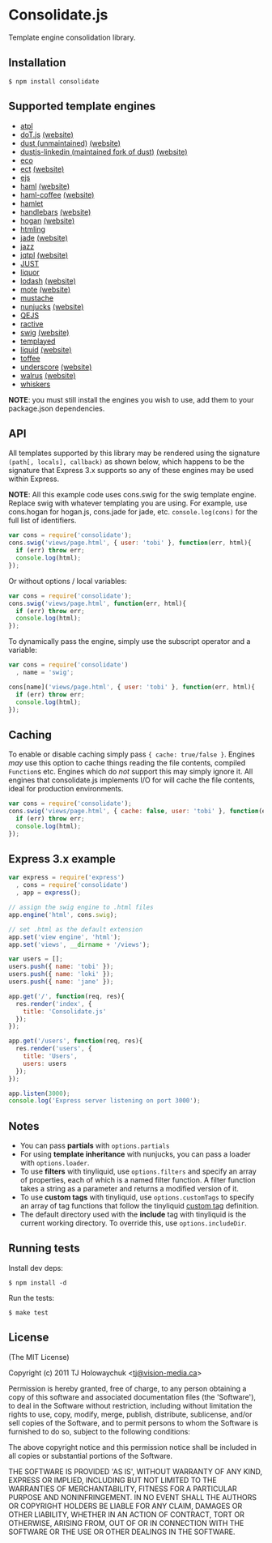 # Consolidate.js

  Template engine consolidation library.

## Installation

    $ npm install consolidate

## Supported template engines

  - [atpl](https://github.com/soywiz/atpl.js)
  - [doT.js](https://github.com/olado/doT) [(website)](http://olado.github.io/doT/)
  - [dust (unmaintained)](https://github.com/akdubya/dustjs) [(website)](http://akdubya.github.com/dustjs/)
  - [dustjs-linkedin (maintained fork of dust)](https://github.com/linkedin/dustjs) [(website)](http://linkedin.github.io/dustjs/)
  - [eco](https://github.com/sstephenson/eco)
  - [ect](https://github.com/baryshev/ect) [(website)](http://ectjs.com/)
  - [ejs](https://github.com/visionmedia/ejs)
  - [haml](https://github.com/visionmedia/haml.js) [(website)](http://haml-lang.com/)
  - [haml-coffee](https://github.com/9elements/haml-coffee) [(website)](http://haml-lang.com/)
  - [hamlet](https://github.com/gregwebs/hamlet.js)
  - [handlebars](https://github.com/wycats/handlebars.js/) [(website)](http://handlebarsjs.com/)
  - [hogan](https://github.com/twitter/hogan.js) [(website)](http://twitter.github.com/hogan.js/)
  - [htmling](https://github.com/codemix/htmling)
  - [jade](https://github.com/visionmedia/jade) [(website)](http://jade-lang.com/)
  - [jazz](https://github.com/shinetech/jazz)
  - [jqtpl](https://github.com/kof/node-jqtpl) [(website)](http://api.jquery.com/category/plugins/templates/)
  - [JUST](https://github.com/baryshev/just)
  - [liquor](https://github.com/chjj/liquor)
  - [lodash](https://github.com/bestiejs/lodash) [(website)](http://lodash.com/)
  - [mote](https://github.com/satchmorun/mote) [(website)](http://satchmorun.github.io/mote/)
  - [mustache](https://github.com/janl/mustache.js)
  - [nunjucks](https://github.com/mozilla/nunjucks) [(website)](https://mozilla.github.io/nunjucks)
  - [QEJS](https://github.com/jepso/QEJS)
  - [ractive](https://github.com/Rich-Harris/Ractive)
  - [swig](https://github.com/paularmstrong/swig) [(website)](http://paularmstrong.github.com/swig/)
  - [templayed](http://archan937.github.com/templayed.js/)
  - [liquid](https://github.com/leizongmin/tinyliquid) [(website)](http://liquidmarkup.org/)
  - [toffee](https://github.com/malgorithms/toffee)
  - [underscore](https://github.com/documentcloud/underscore) [(website)](http://documentcloud.github.com/underscore/)
  - [walrus](https://github.com/jeremyruppel/walrus) [(website)](http://documentup.com/jeremyruppel/walrus/)
  - [whiskers](https://github.com/gsf/whiskers.js)

__NOTE__: you must still install the engines you wish to use, add them to your package.json dependencies.

## API

  All templates supported by this library may be rendered using the signature `(path[, locals], callback)` as shown below, which happens to be the signature that Express 3.x supports so any of these engines may be used within Express.

__NOTE__: All this example code uses cons.swig for the swig template engine. Replace swig with whatever templating you are using. For example, use cons.hogan for hogan.js, cons.jade for jade, etc. `console.log(cons)` for the full list of identifiers.

```js
var cons = require('consolidate');
cons.swig('views/page.html', { user: 'tobi' }, function(err, html){
  if (err) throw err;
  console.log(html);
});
```

  Or without options / local variables:

```js
var cons = require('consolidate');
cons.swig('views/page.html', function(err, html){
  if (err) throw err;
  console.log(html);
});
```

  To dynamically pass the engine, simply use the subscript operator and a variable:

```js
var cons = require('consolidate')
  , name = 'swig';

cons[name]('views/page.html', { user: 'tobi' }, function(err, html){
  if (err) throw err;
  console.log(html);
});
```

## Caching

 To enable or disable caching simply pass `{ cache: true/false }`. Engines _may_ use this option to cache things reading the file contents, compiled `Function`s etc. Engines which do _not_ support this may simply ignore it. All engines that consolidate.js implements I/O for will cache the file contents, ideal for production environments.

```js
var cons = require('consolidate');
cons.swig('views/page.html', { cache: false, user: 'tobi' }, function(err, html){
  if (err) throw err;
  console.log(html);
});
```

## Express 3.x example

```js
var express = require('express')
  , cons = require('consolidate')
  , app = express();

// assign the swig engine to .html files
app.engine('html', cons.swig);

// set .html as the default extension
app.set('view engine', 'html');
app.set('views', __dirname + '/views');

var users = [];
users.push({ name: 'tobi' });
users.push({ name: 'loki' });
users.push({ name: 'jane' });

app.get('/', function(req, res){
  res.render('index', {
    title: 'Consolidate.js'
  });
});

app.get('/users', function(req, res){
  res.render('users', {
    title: 'Users',
    users: users
  });
});

app.listen(3000);
console.log('Express server listening on port 3000');
```


## Notes

* You can pass **partials** with `options.partials`
* For using **template inheritance** with nunjucks, you can pass a loader
  with `options.loader`.
* To use **filters** with tinyliquid, use `options.filters` and specify an array of properties, each of which is a named filter function. A filter function takes a string as a parameter and returns a modified version of it.
* To use **custom tags** with tinyliquid, use `options.customTags` to specify an array of tag functions that follow the tinyliquid [custom tag](https://github.com/leizongmin/tinyliquid/wiki/Custom-Tag) definition.
* The default directory used with the **include** tag with tinyliquid is the current working directory. To override this, use `options.includeDir`.

## Running tests

  Install dev deps:

    $ npm install -d

  Run the tests:

    $ make test


## License

(The MIT License)

Copyright (c) 2011 TJ Holowaychuk &lt;tj@vision-media.ca&gt;

Permission is hereby granted, free of charge, to any person obtaining
a copy of this software and associated documentation files (the
'Software'), to deal in the Software without restriction, including
without limitation the rights to use, copy, modify, merge, publish,
distribute, sublicense, and/or sell copies of the Software, and to
permit persons to whom the Software is furnished to do so, subject to
the following conditions:

The above copyright notice and this permission notice shall be
included in all copies or substantial portions of the Software.

THE SOFTWARE IS PROVIDED 'AS IS', WITHOUT WARRANTY OF ANY KIND,
EXPRESS OR IMPLIED, INCLUDING BUT NOT LIMITED TO THE WARRANTIES OF
MERCHANTABILITY, FITNESS FOR A PARTICULAR PURPOSE AND NONINFRINGEMENT.
IN NO EVENT SHALL THE AUTHORS OR COPYRIGHT HOLDERS BE LIABLE FOR ANY
CLAIM, DAMAGES OR OTHER LIABILITY, WHETHER IN AN ACTION OF CONTRACT,
TORT OR OTHERWISE, ARISING FROM, OUT OF OR IN CONNECTION WITH THE
SOFTWARE OR THE USE OR OTHER DEALINGS IN THE SOFTWARE.
